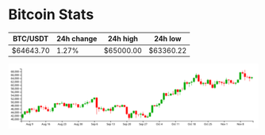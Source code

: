 # Bitcoin Stats

BTC/USDT|24h change|24h high|24h low|
|---|---|---|---|
|$64643.70|1.27%|$65000.00|$63360.22|

<img src="./chart.svg">
